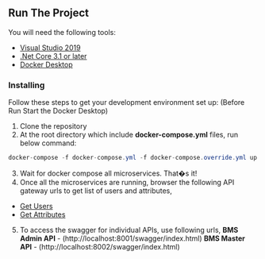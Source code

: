
## Run The Project
You will need the following tools:

* [Visual Studio 2019](https://visualstudio.microsoft.com/downloads/)
* [.Net Core 3.1 or later](https://dotnet.microsoft.com/download/dotnet-core/3.1)
* [Docker Desktop](https://www.docker.com/products/docker-desktop)

### Installing
Follow these steps to get your development environment set up: (Before Run Start the Docker Desktop)
1. Clone the repository
2. At the root directory which include **docker-compose.yml** files, run below command:
```csharp
docker-compose -f docker-compose.yml -f docker-compose.override.yml up �d
```
3. Wait for docker compose all microservices. That�s it! 
4. Once all the microservices are running, browser the following API gateway urls to get list of users and attributes,

* [Get Users](http://localhost:7000/Users)
* [Get Attributes](http://localhost:7000/Attributes)

5. To access the swagger for individual APIs, use following urls,
**BMS Admin API** - (http://localhost:8001/swagger/index.html)
**BMS Master API** - (http://localhost:8002/swagger/index.html)